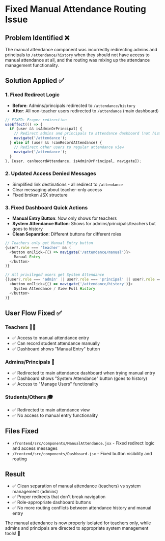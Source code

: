 # Fixed Manual Attendance Routing Issue

## Problem Identified ❌
The manual attendance component was incorrectly redirecting admins and principals to `/attendance/history` when they should not have access to manual attendance at all, and the routing was mixing up the attendance management functionality.

## Solution Applied ✅

### 1. **Fixed Redirect Logic**
- **Before**: Admins/principals redirected to `/attendance/history` 
- **After**: All non-teacher users redirected to `/attendance` (main dashboard)

```javascript
// FIXED: Proper redirection
useEffect(() => {
  if (user && isAdminOrPrincipal) {
    // Redirect admins and principals to attendance dashboard (not history)
    navigate('/attendance');
  } else if (user && !canRecordAttendance) {
    // Redirect other users to regular attendance view
    navigate('/attendance');
  }
}, [user, canRecordAttendance, isAdminOrPrincipal, navigate]);
```

### 2. **Updated Access Denied Messages**
- Simplified link destinations - all redirect to `/attendance`
- Clear messaging about teacher-only access
- Fixed broken JSX structure

### 3. **Fixed Dashboard Quick Actions**
- **Manual Entry Button**: Now only shows for teachers
- **System Attendance Button**: Shows for admins/principals/teachers but goes to history
- **Clean Separation**: Different buttons for different roles

```javascript
// Teachers only get Manual Entry button
{user?.role === 'teacher' && (
  <button onClick={() => navigate('/attendance/manual')}>
    Manual Entry
  </button>
)}

// All privileged users get System Attendance
{(user?.role === 'admin' || user?.role === 'principal' || user?.role === 'teacher') && (
  <button onClick={() => navigate('/attendance/history')}>
    System Attendance / View Full History
  </button>
)}
```

## User Flow Fixed ✅

### **Teachers** 👨‍🏫
- ✅ Access to manual attendance entry
- ✅ Can record student attendance manually
- ✅ Dashboard shows "Manual Entry" button

### **Admins/Principals** 👑
- ✅ Redirected to main attendance dashboard when trying manual entry
- ✅ Dashboard shows "System Attendance" button (goes to history)
- ✅ Access to "Manage Users" functionality

### **Students/Others** 🎓
- ✅ Redirected to main attendance view
- ✅ No access to manual entry functionality

## Files Fixed
- `/frontend/src/components/ManualAttendance.jsx` - Fixed redirect logic and access messages
- `/frontend/src/components/Dashboard.jsx` - Fixed button visibility and routing

## Result
- ✅ Clean separation of manual attendance (teachers) vs system management (admins)
- ✅ Proper redirects that don't break navigation
- ✅ Role-appropriate dashboard buttons
- ✅ No more routing conflicts between attendance history and manual entry

The manual attendance is now properly isolated for teachers only, while admins and principals are directed to appropriate system management tools! 🎯

